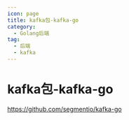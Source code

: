```yaml
---
icon: page
title: kafka包-kafka-go
category:
  - Golang后端
tag:
  - 后端
  - kafka
---
```

# kafka包-kafka-go

https://github.com/segmentio/kafka-go
